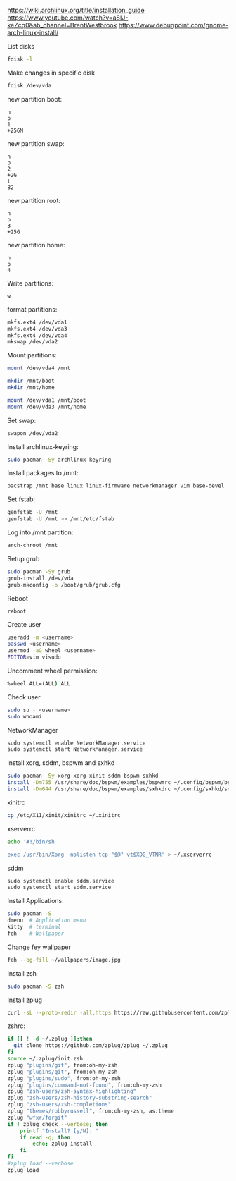 https://wiki.archlinux.org/title/installation_guide
https://www.youtube.com/watch?v=a8IJ-keZcq0&ab_channel=BrentWestbrook
https://www.debugpoint.com/gnome-arch-linux-install/

List disks
```bash
fdisk -l
```

Make changes in specific disk
```bash
fdisk /dev/vda
```

new partition boot:
```fdisk
n
p
1
+256M
```


new partition swap:
```fdisk
n
p
2
+2G
t
82
```

new partition root:
```fdisk
n
p
3
+25G
```

new partition home:
```fdisk
n
p
4
```

Write partitions:
```fdisk
w
```


format partitions:
```bash
mkfs.ext4 /dev/vda1
mkfs.ext4 /dev/vda3
mkfs.ext4 /dev/vda4
mkswap /dev/vda2
```


Mount partitions:
```bash
mount /dev/vda4 /mnt

mkdir /mnt/boot
mkdir /mnt/home

mount /dev/vda1 /mnt/boot
mount /dev/vda3 /mnt/home
```

Set swap:
```bash
swapon /dev/vda2
```

Install archlinux-keyring:
```bash
sudo pacman -Sy archlinux-keyring
```

Install packages to /mnt:
```bash
pacstrap /mnt base linux linux-firmware networkmanager vim base-devel
```

Set fstab:
```bash
genfstab -U /mnt
genfstab -U /mnt >> /mnt/etc/fstab
```

Log into /mnt partition:
```bash
arch-chroot /mnt
```

Setup grub
```bash
sudo pacman -Sy grub
grub-install /dev/vda
grub-mkconfig -o /boot/grub/grub.cfg
```

Reboot
```bash
reboot
```

Create user
```bash
useradd -m <username>
passwd <username>
usermod -aG wheel <username>
EDITOR=vim visudo
```

Uncomment wheel permission:
```bash
%wheel ALL=(ALL) ALL
```

Check user
```bash
sudo su - <username>
sudo whoami
```

NetworkManager
```bash
sudo systemctl enable NetworkManager.service
sudo systemctl start NetworkManager.service
```

install xorg, sddm, bspwm and sxhkd
```bash
sudo pacman -Sy xorg xorg-xinit sddm bspwm sxhkd
install -Dm755 /usr/share/doc/bspwm/examples/bspwmrc ~/.config/bspwm/bspwmrc
install -Dm644 /usr/share/doc/bspwm/examples/sxhkdrc ~/.config/sxhkd/sxhkdrc
```

xinitrc
```bash
cp /etc/X11/xinit/xinitrc ~/.xinitrc
```

xserverrc
```bash
echo '#!/bin/sh

exec /usr/bin/Xorg -nolisten tcp "$@" vt$XDG_VTNR' > ~/.xserverrc
```

sddm
```bash
sudo systemctl enable sddm.service
sudo systemctl start sddm.service
```

Install Applications:
```bash
sudo pacman -S
dmenu  # Application menu
kitty  # terminal
feh    # Wallpaper
```

Change fey wallpaper
```bash
feh --bg-fill ~/wallpapers/image.jpg
```

Install zsh
```bash
sudo pacman -S zsh
```

Install zplug
```bash
curl -sL --proto-redir -all,https https://raw.githubusercontent.com/zplug/installer/master/installer.zsh | zsh
```

zshrc:
```bash
if [[ ! -d ~/.zplug ]];then
  git clone https://github.com/zplug/zplug ~/.zplug
fi
source ~/.zplug/init.zsh
zplug "plugins/git", from:oh-my-zsh
zplug "plugins/git", from:oh-my-zsh
zplug "plugins/sudo", from:oh-my-zsh
zplug "plugins/command-not-found", from:oh-my-zsh
zplug "zsh-users/zsh-syntax-highlighting"
zplug "zsh-users/zsh-history-substring-search"
zplug "zsh-users/zsh-completions"
zplug "themes/robbyrussell", from:oh-my-zsh, as:theme
zplug "wfxr/forgit"
if ! zplug check --verbose; then
    printf "Install? [y/N]: "
    if read -q; then
        echo; zplug install
    fi
fi
#zplug load --verbose
zplug load
```